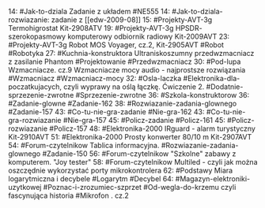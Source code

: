 14: #Jak-to-dziala Zadanie z układem #NE555
14: #Jak-to-dziala-rozwiazanie: zadanie z [[edw-2009-08]]
15: #Projekty-AVT-3g Termohigrostat Kit-2908ATV
19: #Projekty-AVT-3g HPSDR- szerokopasmowy komputerowy odbiornik radiowy Kit-2009AVT
23: #Projekty-AVT-3g Robot MOS Voyager, cz.2, Kit-2905AVT #Robot #Robotyka
27: #Kuchnia-konstruktora Ultraniskoszumny przedwzmacniacz z zasilanie Phantom #Projektowanie #Przedwzmacniacz
30: #Pod-lupa Wzmacniacze. cz.9 Wzmacniacze mocy audio - najprostsze rozwiązania #Wzmacniacz #Wzmacniacz-mocy
32: #Osla-laczka #Elektronika-dla-poczatkujacych, czyli wyprawy na oślą łączkę. Ćwiczenie 2. #Dodatnie-sprzezenie-zwrotne #Sprzezenie-zwrotne
36: #Szkola-konstruktorow 
36: #Zadanie-glowne #Zadanie-162
38:  #Rozwiazanie-zadania-glownego #Zadanie-157
43: #Co-tu-nie-gra-zadanie #Nie-gra-162
43: #Co-tu-nie-gra-rozwiazanie #Nie-gra-157
45: #Policz-zadanie #Policz-161
45: #Policz-rozwiazanie #Policz-157
48: #Elektronika-2000 IRguard - alarm turystyczny Kit-2910AVT
51: #Elektronika-2000 Prosty konwerter 80/10 m Kit-2907AVT
54: #Forum-czytelnikow Tablica informacyjna. #Rozwiazanie-zadania-glownego #Zadanie-150
56: #Forum-czytelnikow "Szkolne" zabawy z komputerem. "Joy tester"
58: #Forum-czytelnikow Multiled - czyli jak można oszczędnie wykorzystać porty mikrokontrolera
62: #Podstawy Miara logarytmiczna i decybele #Logarytm #Decybel
64: #Magazyn-elektroniki-uzytkowej #Poznac-i-zrozumiec-szprzet #Od-wegla-do-krzemu czyli fascynująca historia #Mikrofon . cz.2
